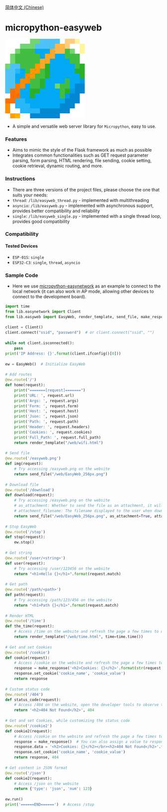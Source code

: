 [简体中文 (Chinese)](./README.ZH-CN.md)
# micropython-easyweb

![EasyWeb](./web/EasyWeb_256px.png)
- A simple and versatile web server library for `Micropython`, easy to use.

### Features
- Aims to mimic the style of the Flask framework as much as possible
- Integrates common functionalities such as GET request parameter parsing, form parsing, HTML rendering, file sending, cookie setting, cookie retrieval, dynamic routing, and more.

### Instructions
- There are three versions of the project files, please choose the one that suits your needs:
- `thread`: `/lib/easyweb_thread.py` - implemented with multithreading
- `asyncio`: `/lib/easyweb.py` - implemented with asynchronous support, provides better compatibility and reliability
- `single`: `/lib/easyweb_single.py` - implemented with a single thread loop, provides good compatibility

### Compatibility
#### Tested Devices
- `ESP-01S`: `single`
- `ESP32-C3`: `single`, `thread`, `asyncio`

### Sample Code
- Here we use [micropython-easynetwork](https://github.com/funnygeeker/micropython-easynetwork) as an example to connect to the local network (it can also work in AP mode, allowing other devices to connect to the development board).
```python
import time
from lib.easynetwork import Client
from lib.easyweb import EasyWeb, render_template, send_file, make_response

client = Client()
client.connect("ssid", "password")  # or client.connect("ssid", "")

while not client.isconnected():
    pass
print('IP Address: {}'.format(client.ifconfig()[0]))

ew = EasyWeb()  # Initialize EasyWeb

# Add routes
@ew.route('/')
def home(request):
    print("=======[request]=======")
    print('URL: ', request.url)
    print('Args: ', request.args)
    print('Form: ', request.form)
    print('Host: ', request.host)
    print('Json: ', request.json)
    print('Path: ', request.path)
    print('Header: ', request.headers)
    print('Cookies: ', request.cookies)
    print('Full_Path: ', request.full_path)
    return render_template("/web/wifi.html")

# Send file
@ew.route('/easyweb.png')
def img(request):
    # Try accessing /easyweb.png on the website
    return send_file("/web/EasyWeb_256px.png")

# Download file
@ew.route('/download')
def download(request):
    # Try accessing /easyweb.png on the website
    # as_attachment: Whether to send the file as an attachment, it will be downloaded when sent as an attachment
    # attachment_filename: The filename displayed to the user when downloading. If not provided, the original filename will be used
    return send_file("/web/EasyWeb_256px.png", as_attachment=True, attachment_filename='easyweb.png')

# Stop EasyWeb
@ew.route('/stop')
def stop(request):
    ew.stop()

# Get string
@ew.route('/user/<string>')
def user(request):
    # Try accessing /user/123456 on the website
    return "<h1>Hello {}</h1>".format(request.match)

# Get path
@ew.route('/path/<path>')
def path(request):
    # Try accessing /path/123/456 on the website
    return "<h1>Path {}</h1>".format(request.match)

# Render HTML
@ew.route('/time')
def the_time(request):
    # Access /time on the website and refresh the page a few times to observe the changes on the webpage
    return render_template("/web/time.html", time=time.time())

# Get and set Cookies
@ew.route('/cookie')
def cookie(request):
    # Access /cookie on the website and refresh the page a few times to observe the changes on the webpage
    response = make_response('<h2>Cookies: {}</h2>'.format(str(request.cookies)))
    response.set_cookie('cookie_name', 'cookie_value')
    return response

# Custom status code
@ew.route('/404')
def status_code(request):
    # Access /404 on the website, open the developer tools to observe the status code
    return '<h2>404 Not Found</h2>', 404

# Get and set Cookies, while customizing the status code
@ew.route('/cookie2')
def cookie2(request):
    # Access /cookie on the website and refresh the page a few times to observe the changes on the webpage
    response = make_response()  # You can also assign a value to response.data later instead of initializing it during initialization
    response.data = '<h2>Cookies: {}</h2></br><h2>404 Not Found</h2>'.format(str(request.cookies))
    response.set_cookie('cookie_name', 'cookie_value')
    return response, 404

# Get content in JSON format
@ew.route('/json')
def cookie2(request):
    # Access /json on the website
    return {'type': 'json', 'num': 123}

ew.run()
print('======END======')  # Access /stop
```